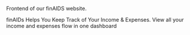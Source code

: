
Frontend of our finAIDS website.

finAIDs Helps You Keep Track of Your Income & Expenses. View all your income and expenses flow in one dashboard
